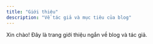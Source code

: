 ```yaml
---
title: "Giới thiệu"
description: "Về tác giả và mục tiêu của blog"
---
```


Xin chào! Đây là trang giới thiệu ngắn về blog và tác giả.
